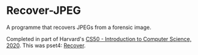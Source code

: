 # Recover-JPEG
A programme that recovers JPEGs from a forensic image.

Completed in part of Harvard's [CS50 - Introduction to Computer Science, 2020](https://cs50.harvard.edu/x/2020/).
This was pset4: [Recover](https://cs50.harvard.edu/x/2020/psets/4/recover/).
